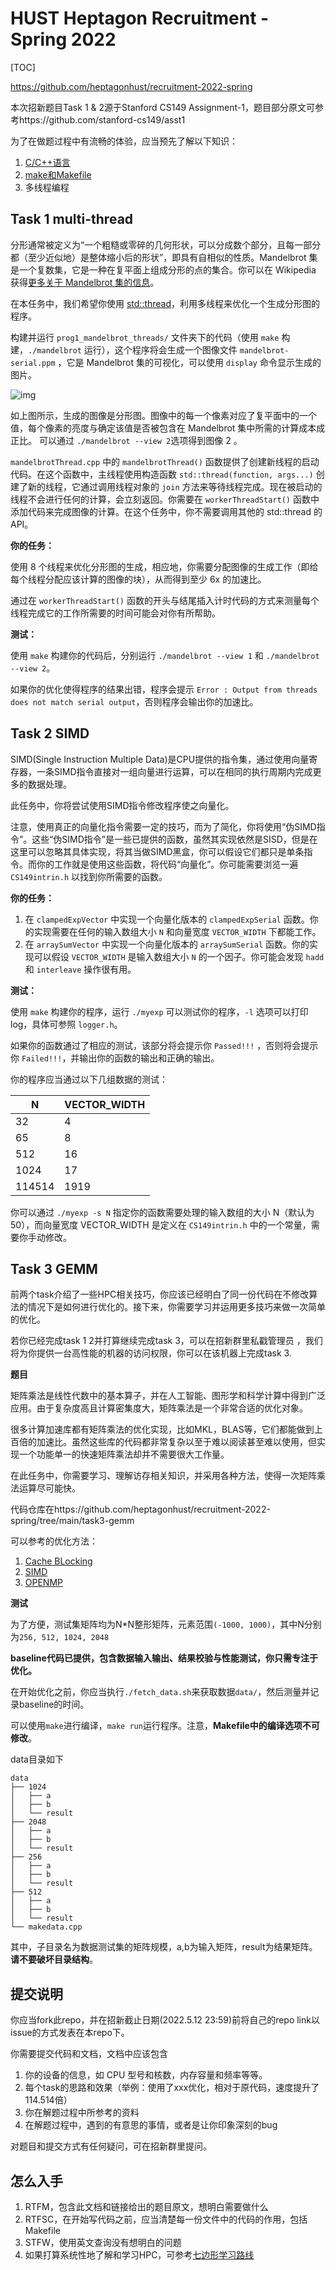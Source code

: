 # HUST Heptagon Recruitment - Spring 2022

[TOC]

https://github.com/heptagonhust/recruitment-2022-spring

本次招新题目Task 1 & 2源于Stanford CS149 Assignment-1，题目部分原文可参考https://github.com/stanford-cs149/asst1

为了在做题过程中有流畅的体验，应当预先了解以下知识：

1. [C/C++语言](https://learnxinyminutes.com/docs/c++/) 
2. [make和Makefile](https://seisman.github.io/how-to-write-makefile/index.html#) 
3. 多线程编程

## Task 1 multi-thread

分形通常被定义为“一个粗糙或零碎的几何形状，可以分成数个部分，且每一部分都（至少近似地）是整体缩小后的形状”，即具有自相似的性质。Mandelbrot 集是一个复数集，它是一种在复平面上组成分形的点的集合。你可以在 Wikipedia 获得[更多关于 Mandelbrot 集的信息](http://en.wikipedia.org/wiki/Mandelbrot_set)。

在本任务中，我们希望你使用 [std::thread](https://en.cppreference.com/w/cpp/thread/thread)，利用多线程来优化一个生成分形图的程序。

构建并运行 `prog1_mandelbrot_threads/` 文件夹下的代码（使用 `make` 构建，`./mandelbrot` 运行），这个程序将会生成一个图像文件 `mandelbrot-serial.ppm` ，它是 Mandelbrot 集的可视化，可以使用 `display` 命令显示生成的图片。

![img](https://camo.githubusercontent.com/4417cbd19f53e7ac9532d3d0d257780082f784cb39767be9142afb474ab62223/687474703a2f2f67726170686963732e7374616e666f72642e6564752f636f75727365732f6373333438762d31382d77696e7465722f617373745f696d616765732f61737374312f6d616e64656c62726f745f76697a2e6a7067)

如上图所示，生成的图像是分形图。图像中的每一个像素对应了复平面中的一个值，每个像素的亮度与确定该值是否被包含在 Mandelbrot 集中所需的计算成本成正比。 可以通过 `./mandelbrot --view 2`选项得到图像 2 。

`mandelbrotThread.cpp` 中的 `mandelbrotThread()` 函数提供了创建新线程的启动代码。在这个函数中，主线程使用构造函数 `std::thread(function, args...)` 创建了新的线程，它通过调用线程对象的 `join` 方法来等待线程完成。现在被启动的线程不会进行任何的计算，会立刻返回。你需要在 `workerThreadStart()` 函数中添加代码来完成图像的计算。在这个任务中，你不需要调用其他的 std::thread 的 API。

**你的任务：**

使用 8 个线程来优化分形图的生成，相应地，你需要分配图像的生成工作（即给每个线程分配应该计算的图像的块），从而得到至少 6x 的加速比。

通过在 `workerThreadStart()` 函数的开头与结尾插入计时代码的方式来测量每个线程完成它的工作所需要的时间可能会对你有所帮助。

**测试：**

使用 `make` 构建你的代码后，分别运行 `./mandelbrot --view 1` 和 `./mandelbrot --view 2`。

如果你的优化使得程序的结果出错，程序会提示 `Error : Output from threads does not match serial output`，否则程序会输出你的加速比。

## Task 2 SIMD

SIMD(Single Instruction Multiple Data)是CPU提供的指令集，通过使用向量寄存器，一条SIMD指令直接对一组向量进行运算，可以在相同的执行周期内完成更多的数据处理。

此任务中，你将尝试使用SIMD指令修改程序使之向量化。

注意，使用真正的向量化指令需要一定的技巧，而为了简化，你将使用“伪SIMD指令”。这些“伪SIMD指令”是一些已提供的函数，虽然其实现依然是SISD，但是在这里可以忽略其具体实现，将其当做SIMD黑盒，你可以假设它们都只是单条指令。而你的工作就是使用这些函数，将代码“向量化”。你可能需要浏览一遍 `CS149intrin.h` 以找到你所需要的函数。

**你的任务：**

1. 在 `clampedExpVector` 中实现一个向量化版本的 `clampedExpSerial` 函数。你的实现需要在任何的输入数组大小 `N` 和向量宽度 `VECTOR_WIDTH` 下都能工作。
2. 在 `arraySumVector` 中实现一个向量化版本的 `arraySumSerial` 函数。你的实现可以假设 `VECTOR_WIDTH` 是输入数组大小 `N` 的一个因子。你可能会发现 `hadd` 和 `interleave` 操作很有用。

**测试：**

使用 `make` 构建你的程序，运行 `./myexp` 可以测试你的程序，`-l` 选项可以打印 log，具体可参照 `logger.h`。 

如果你的函数通过了相应的测试，该部分将会提示你 `Passed!!!` ，否则将会提示你 `Failed!!!`，并输出你的函数的输出和正确的输出。

你的程序应当通过以下几组数据的测试：

| N      | VECTOR_WIDTH |
| ------ | ------------ |
| 32     | 4            |
| 65     | 8            |
| 512    | 16           |
| 1024   | 17           |
| 114514 | 1919         |

你可以通过 `./myexp -s N` 指定你的函数需要处理的输入数组的大小 N（默认为 50），而向量宽度 VECTOR_WIDTH 是定义在 `CS149intrin.h` 中的一个常量，需要你手动修改。

## Task 3 GEMM

前两个task介绍了一些HPC相关技巧，你应该已经明白了同一份代码在不修改算法的情况下是如何进行优化的。接下来，你需要学习并运用更多技巧来做一次简单的优化。

若你已经完成task 1 2并打算继续完成task 3，可以在招新群里私戳管理员 ，我们将为你提供一台高性能的机器的访问权限，你可以在该机器上完成task 3.

**题目**

矩阵乘法是线性代数中的基本算子，并在人工智能、图形学和科学计算中得到广泛应用。由于复杂度高且计算密集度大，矩阵乘法是一个非常合适的优化对象。

很多计算加速库都有矩阵乘法的优化实现，比如MKL，BLAS等，它们都能做到上百倍的加速比。虽然这些库的代码都非常复杂以至于难以阅读甚至难以使用，但实现一个功能单一的快速矩阵乘法却并不需要很大工作量。

在此任务中，你需要学习、理解访存相关知识，并采用各种方法，使得一次矩阵乘法运算尽可能快。

代码仓库在https://github.com/heptagonhust/recruitment-2022-spring/tree/main/task3-gemm

可以参考的优化方法：

1. [Cache BLocking](https://www.intel.com/content/www/us/en/developer/articles/technical/cache-blocking-techniques.html) 
2. [SIMD](https://www.intel.com/content/www/us/en/docs/intrinsics-guide/index.html#) 
3. [OPENMP]( https://www.openmp.org/resources/refguides/)

**测试**

为了方便，测试集矩阵均为N*N整形矩阵，元素范围`(-1000, 1000)`，其中N分别为`256, 512, 1024, 2048`

**baseline代码已提供，包含数据输入输出、结果校验与性能测试，你只需专注于优化。**

在开始优化之前，你应当执行`./fetch_data.sh`来获取数据`data/`，然后测量并记录baseline的时间。

可以使用`make`进行编译，`make run`运行程序。注意，**Makefile中的编译选项不可修改**。

data目录如下

```Assembly%20language
data 
├── 1024 
│   ├── a 
│   ├── b 
│   └── result 
├── 2048 
│   ├── a 
│   ├── b 
│   └── result 
├── 256 
│   ├── a 
│   ├── b 
│   └── result 
├── 512 
│   ├── a 
│   ├── b 
│   └── result 
└── makedata.cpp
```

其中，子目录名为数据测试集的矩阵规模，a,b为输入矩阵，result为结果矩阵。**请不要破坏目录结构**。

## 提交说明

你应当fork此repo，并在招新截止日期(2022.5.12 23:59)前将自己的repo link以issue的方式发表在本repo下。

你需要提交代码和文档，文档中应该包含

1. 你的设备的信息，如 CPU 型号和核数，内存容量和频率等等。
2. 每个task的思路和效果（举例：使用了xxx优化，相对于原代码，速度提升了114.514倍）
3. 你在解题过程中所参考的资料
4. 在解题过程中，遇到的有意思的事情，或者是让你印象深刻的bug

对题目和提交方式有任何疑问，可在招新群里提问。

## 怎么入手

1. RTFM，包含此文档和链接给出的题目原文，想明白需要做什么
2. RTFSC，在开始写代码之前，应当清楚每一份文件中的代码的作用，包括Makefile
3. STFW，使用英文查询没有想明白的问题
4. 如果打算系统性地了解和学习HPC，可参考[七边形学习路线]( https://heptagonhust.github.io/HPC-roadmap/)

